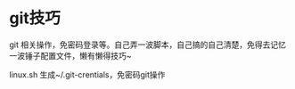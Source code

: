 # git技巧

git 相关操作，免密码登录等。自己弄一波脚本，自己搞的自己清楚，免得去记忆一波锤子配置文件，懒有懒得技巧~

linux.sh 生成~/.git-crentials，免密码git操作
